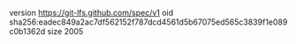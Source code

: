 version https://git-lfs.github.com/spec/v1
oid sha256:eadec849a2ac7df562152f787dcd4561d5b67075ed565c3839f1e089c0b1362d
size 2005
